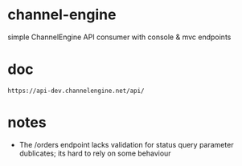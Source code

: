 # channel-engine
simple ChannelEngine API consumer with console &amp; mvc endpoints

# doc
```https://api-dev.channelengine.net/api/```


# notes
- The /orders endpoint lacks validation for status query parameter dublicates; its hard to rely on some behaviour
